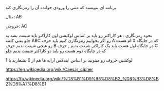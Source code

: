 برنامه ای بنویسید که متنی را ورودی خوانده آن را رمزنگاری کند


مثال: 
AB

خروجی:
AC

نحوه رمزنگاری : 
هر کاراکتر رو باید بر اساس لوکیشن اون کاراکتر باید شیفت بشه به جلو 
یعنی کلمه ABC رو اگر بخواییم رمزنگاری کنیم 
باید حرف  A که در جایگاه 0 ام هست رو هیچی شیفت ندیم 
حرف B در جایگاه اول هست باید یک کاراکتر شیفت بدیم
, حرف C که در چایگاه دوم هست رو باید دو کاراکتر شیفت بدیم جلو



لوکشین حروف رو میتونید بر اساس ایندکس آرایه ها هم از 0 بشمارید یا 1 



https://en.wikipedia.org/wiki/Caesar_cipher


https://fa.wikipedia.org/wiki/%D8%B1%D9%85%D8%B2_%D8%B3%D8%B2%D8%A7%D8%B1
